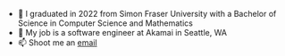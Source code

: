 - 🔭 I graduated in 2022 from Simon Fraser University with a Bachelor of Science in Computer Science and Mathematics
- 💼 My job is a software engineer at Akamai in Seattle, WA
- 📫 Shoot me an [email](mailto:epsund@gmail.com)

<!--
**ericsund/ericsund** is a ✨ _special_ ✨ repository because its `README.md` (this file) appears on your GitHub profile.
Here are some ideas to get you started:
- 🔭 I’m currently working on ...
- 🌱 I’m currently learning ...
- 👯 I’m looking to collaborate on ...
- 🤔 I’m looking for help with ...
- 💬 Ask me about ...
- 📫 How to reach me: ...
- 😄 Pronouns: ...
- ⚡ Fun fact: ...
-->
